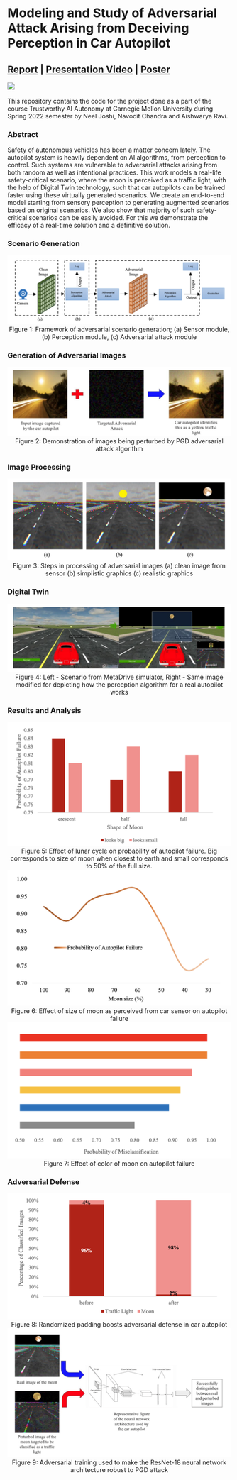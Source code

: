 # Modeling and Study of Adversarial Attack Arising from Deceiving Perception in Car Autopilot

## [Report](https://drive.google.com/file/d/1oDLT-tGFP5JlN1V_EiNY9McwMdqJnAYp/view) | [Presentation Video](https://drive.google.com/file/d/1N5V5YexH3902M-3knspH_3AY7XIzYLH6/view?usp=sharing) | [Poster](https://drive.google.com/file/d/1oSgPL7so0WGtu6o-KZZhvHtjLGk7Jyvf/view)

<img src="figures/demo.gif">

This repository contains the code for the project done as a part of the course Trustworthy AI Autonomy at Carnegie Mellon University during Spring 2022 semester by Neel Joshi, Navodit Chandra and Aishwarya Ravi.

### Abstract
Safety of autonomous vehicles has been a matter concern lately. The autopilot system is heavily dependent on AI algorithms, from perception to control. Such systems are vulnerable to adversarial attacks arising from both random as well as intentional practices. This work models a real-life safety-critical scenario, where the moon is perceived as a traffic light, with the help of Digital Twin technology, such that car autopilots can be trained faster using these virtually generated scenarios. We create an end-to-end model starting from sensory perception to generating augmented scenarios based on original scenarios. We also show that majority of such safety-critical scenarios can be easily avoided. For this we demonstrate the efficacy of a real-time solution and a definitive solution.

### Scenario Generation
<p align="center">
  <img src="figures/pipeline.png">
  Figure 1: Framework of adversarial scenario generation; (a) Sensor module, (b) Perception module, (c) Adversarial attack module
</p>

### Generation of Adversarial Images
<p align="center">
  <img src="figures/pgd_attack.png">
  Figure 2: Demonstration of images being perturbed by PGD adversarial attack algorithm
</p>

### Image Processing
<p align="center">
  <img src="figures/image_processing.png">
  Figure 3: Steps in processing of adversarial images (a) clean image from sensor (b) simplistic graphics (c) realistic graphics
</p>


### Digital Twin
<p align="center">
  <img src="figures/digital_twin.png">
  Figure 4: Left - Scenario from MetaDrive simulator, Right - Same image modified for depicting how the perception algorithm for a real autopilot works
</p>

### Results and Analysis
<p align="center">
  <img src="figures/lunar_cycle.png">
  Figure 5: Effect of lunar cycle on probability of autopilot failure. Big corresponds to size of moon when closest to earth and small corresponds to 50% of the full size.


  <img src="figures/size_of_moon.png">
  Figure 6: Effect of size of moon as perceived from car sensor on autopilot failure


  <img src="figures/color_of_moon.png">
  Figure 7: Effect of color of moon on autopilot failure
</p>

### Adversarial Defense
<p align="center">
  <img src="figures/randomized_padding.png">
  Figure 8: Randomized padding boosts adversarial defense in car autopilot


  <img src="figures/adversarial_training.png">
  Figure 9: Adversarial training used to make the ResNet-18 neural network architecture robust to PGD attack
</p>
